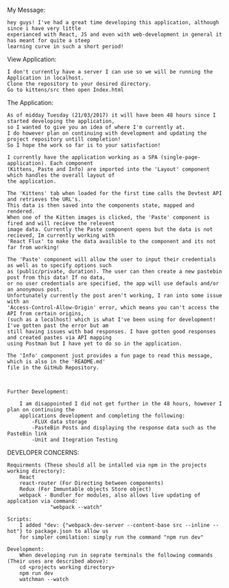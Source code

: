 My Message: 

	hey guys! I've had a great time developing this application, although since i have very little 
	experianced with React, JS and even with web-development in general it has meant for quite a steep
	learning curve in such a short period!



View Application:

	I don't currently have a server I can use so we will be running the Application in localhost.
	Clone the repository to your desired directory.
	Go to kittens/src then open Index.html



The Application:

	As of midday Tuesday (21/03/2017) it will have been 48 hours since I started developing the application,
	so I wanted to give you an idea of where I'm currently at.
	I do however plan on continuing with development and updating the project repository untill completion!
	So I hope the work so far is to your satisfaction!

	I currently have the application working as a SPA (single-page-application). Each component 
	(Kittens, Paste and Info) are imported into the 'Layout' component which handles the overall layout of
	the application.

	The 'Kittens' tab when loaded for the first time calls the Devtest API and retrieves the URL's.
	This data is then saved into the components state, mapped and rendered.
	When one of the Kitten images is clicked, the 'Paste' component is fired and will recieve the relevent 
	image data. Currently the Paste component opens but the data is not recieved, Im currently working with
	'React Flux' to make the data availible to the component and its not far from working!

	The 'Paste' component will allow the user to input their credentials as well as to specify options such 
	as (public/private, duration). The user can then create a new pastebin post from this data! If no data,
	or no user credentials are specified, the app will use defauls and/or an anonymous post.
	Unfortunately currently the post aren't working, I ran into some issue with an 
	'Access-Control-Allow-Origin' error, which means you can't access the API from certain origins,
	(such as a localhost) which is what I've been using for development! I've gotten past the error but am
	still having issues with bad responses. I have gotten good responses and created pastes via API mapping
	using Postman but I have yet to do so in the application.

	The 'Info' component just provides a fun page to read this message, which is also in the 'README.md'
	file in the GitHub Repository.



	Further Development:

		I am disappointed I did not get further in the 48 hours, however I plan on continuing the
		applications development and completing the following:
			-FLUX data storage
			-PasteBin Posts and displaying the response data such as the PasteBin link
			-Unit and Itegration Testing



DEVELOPER CONCERNS:

	Requirments (These should all be intalled via npm in the projects working directory): 
		React 
		react-router (For Directing between components)
		Redux (For Immuntable objects Store object)
		webpack - Bundler for modules, also allows live updating of applcation via command:
				  "webpack --watch"

	Scripts:
		I added "dev: {"webpack-dev-server --content-base src --inline --hot"} to package.json to allow us
		for simpler comilation: simply run the command "npm run dev"

	Development:
		When developing run in seprate terminals the following commands (Their uses are described above):
		cd <projects working directory>
		npm run dev 
		watchman --watch